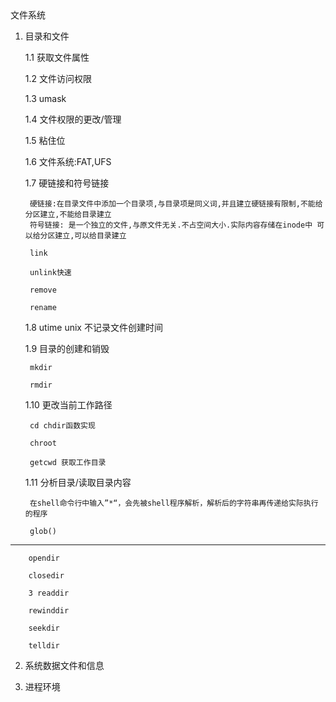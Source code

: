 <meta http-equiv="Content-Type" content="text/html; charset=utf-8" /> 
文件系统

1. 目录和文件

    1.1 获取文件属性
    
    1.2 文件访问权限
    
    1.3 umask
    
    1.4 文件权限的更改/管理
    
    1.5 粘住位
    
    1.6 文件系统:FAT,UFS
    
    1.7 硬链接和符号链接
    
        硬链接:在目录文件中添加一个目录项,与目录项是同义词,并且建立硬链接有限制,不能给分区建立,不能给目录建立
        符号链接: 是一个独立的文件,与原文件无关.不占空间大小.实际内容存储在inode中 可以给分区建立,可以给目录建立
        
        link
        
        unlink快速
        
        remove
        
        rename
        
    1.8 utime
        unix 不记录文件创建时间
    
    1.9 目录的创建和销毁
    
        mkdir
         
        rmdir
    
    1.10 更改当前工作路径
        
        cd chdir函数实现
        
        chroot
        
        getcwd 获取工作目录

    
    1.11 分析目录/读取目录内容

        在shell命令行中输入”*“，会先被shell程序解析，解析后的字符串再传递给实际执行的程序
    
        glob()
---------------------------------------------------------        
        opendir
        
        closedir
        
        3 readdir
        
        rewinddir
        
        seekdir
        
        telldir
        
        
    

2. 系统数据文件和信息

3. 进程环境

